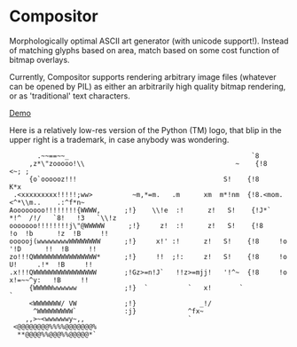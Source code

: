 Compositor
==========

Morphologically optimal ASCII art generator (with unicode support!).
Instead of matching glyphs based on area, match based on some cost function of bitmap overlays.

Currently, Compositor supports rendering arbitrary image files (whatever can be opened by PIL) as either an arbitrarily high quality bitmap rendering, or as 'traditional' text characters.

[Demo](http://nbviewer.ipython.org/github/athuras/Compositor/blob/master/Demo.ipynb)

Here is a relatively low-res version of the Python (TM) logo, that blip in the upper right is a trademark, in case anybody was wondering.


           .~~==~~_                                              `8
         ,z*\"zooooo!\\                                      ~    {!8                                <~; ;
         {o`oooooz!!!                                     S!    {!8                                  K*x
     .<xxxxxxxxx!!!!!;ww>          ~m,*=m.   .m      xm  m*!nm  {!8.<mom.     <^*\\m..    .:^f*n~
    Aoooooooo!!!!!!!!{WWWW,      ;!}    \\!e  :!      z!   S!    {!J*`  *!^  /!/   `8!   !3   `\\!z
    ooooooo!!!!!!!!j\"@WWWWW      ;!}     z!  :!      z!   S!    {!8     !o  !b      !z  !B     !!
    oooooj(wwwwwwwwWWWWWWWW      ;!}     x!' :!      z!   S!    {!8     !o '!D      !!  !B     !!
    zo!!!QWWWWWWWWWWWWWWWW*      ;!}     !!  ;!:     z!   S!    {!8     !o  U!     .!*  !B     !!
    .x!!!QWWWWWWWWWWWWWWWW       ;!Gz>=n!J`   !!z>=mjj!   '!^~  {!8     !o   x!=~~^y:   !B     !!
         {WWWWWwwwwww            ;!}  `          `   x!       `                 `
         <WWWWWWW/ VW            ;!}                _!/
          ^WWWWWWWWW`            :j}             ^fx~
        ,,>~<wwwwwwy~,,                          `
     <@@@@@@@@%%%%@@@@@@@%
      **@@@@%%@@@%%@@@@@*`
